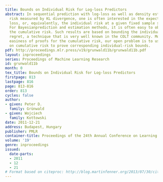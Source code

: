 ```yaml
---
title: Bounds on Individual Risk for Log-loss Predictors
abstract: In sequential prediction with log-loss as well as density estimationwith
  risk measured by KL divergence, one is often interested in the expected instantaneous
  loss, or, equivalently, the individual risk at a given fixed sample size $n$.
  For Bayesianprediction and estimation methods, it is often easy to obtain bounds on
  the cumulative risk. Such results are based on bounding the individual sequence
  regret, a technique that is very well known in the COLT community. Motivated by the
  easiness of proofs for the cumulative risk, our open problem is to use the results
  on cumulative risk to prove corresponding individual-risk bounds.
pdf: http://proceedings.mlr.press/v19/grunwald11b/grunwald11b.pdf
layout: inproceedings
series: Proceedings of Machine Learning Research
id: grunwald11b
month: 0
tex_title: Bounds on Individual Risk for Log-loss Predictors
firstpage: 813
lastpage: 816
page: 813-816
order: 813
cycles: false
author:
- given: Peter D.
  family: Grünwald
- given: Wojciech
  family: Kotłowski
date: 2011-12-21
address: Budapest, Hungary
publisher: PMLR
container-title: Proceedings of the 24th Annual Conference on Learning Theory
volume: '19'
genre: inproceedings
issued:
  date-parts:
  - 2011
  - 12
  - 21
# Format based on citeproc: http://blog.martinfenner.org/2013/07/30/citeproc-yaml-for-bibliographies/
---
```


